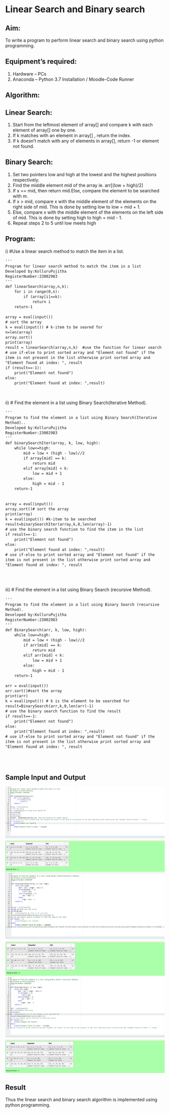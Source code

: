 # Linear Search and Binary search
## Aim:
To write a program to perform linear search and binary search using python programming.
## Equipment’s required:
1.	Hardware – PCs
2.	Anaconda – Python 3.7 Installation / Moodle-Code Runner
## Algorithm:
## Linear Search:
1.	Start from the leftmost element of array[] and compare k with each element of array[] one by one.
2.	If k matches with an element in array[] , return the index.
3.	If k doesn’t match with any of elements in array[], return -1 or element not found.
## Binary Search:
1.	Set two pointers low and high at the lowest and the highest positions respectively.
2.	Find the middle element mid of the array ie. arr[(low + high)/2]
3.	If x == mid, then return mid.Else, compare the element to be searched with m.
4.	If x > mid, compare x with the middle element of the elements on the right side of mid. This is done by setting low to low = mid + 1.
5.	Else, compare x with the middle element of the elements on the left side of mid. This is done by setting high to high = mid - 1.
6.	Repeat steps 2 to 5 until low meets high
## Program:
i)	#Use a linear search method to match the item in a list.
```
''' 
Program for linear search method to match the item in a list
Developed by:KolluruPujitha
RegisterNumber:23002983
'''
def linearSearch(array,n,k):
    for i in range(0,n):
        if (array[i]==k):
            return i
    return-1
        
array = eval(input())
# sort the array
k = eval(input()) # k-item to be seared for
n=len(array)
array.sort()
print(array)
result = linearSearch(array,n,k)  #use the function for linear search
# use if-else to print sorted array and "Element not found" if the item is not present in the list otherwise print sorted array and "Element found at index: ", result
if (result==-1):
    print("Element not found")
else:
    print("Element found at index: ",result)



```
ii)	# Find the element in a list using Binary Search(Iterative Method).
```
''' 
Program to find the element in a list using Binary Search(Iterative Method)..
Developed by:KolluruPujitha
RegisterNumber:23002983
'''
def binarySearchIter(array, k, low, high):
    while low<=high:
        mid = low + (high - low)//2
        if array[mid] == k:
            return mid
        elif array[mid] < k:
            low = mid + 1
        else:
            high = mid - 1
    return-1
            
    
array = eval(input())
array.sort()# sort the array
print(array)
k = eval(input()) #k-item to be searched
result=binarySearchIter(array,k,0,len(array)-1)
# use the binary search function to find the item in the list
if result==-1:
    print("Element not found")
else:
    print("Element found at index: ",result)
# use if-else to print sorted array and "Element not found" if the item is not present in the list otherwise print sorted array and "Element found at index: ", result




```
iii)	# Find the element in a list using Binary Search (recursive Method).
```
''' 
Program to find the element in a list using Binary Search (recursive Method).
Developed by:KolluruPujitha
RegisterNumber:23002983
'''
def BinarySearch(arr, k, low, high):
    while low<=high:
        mid = low + (high - low)//2
        if arr[mid] == k:
            return mid
        elif arr[mid] < k:
            low = mid + 1
        else:
            high = mid - 1
    return-1
    
arr = eval(input())
arr.sort()#sort the array
print(arr)
k = eval(input()) # k is the element to be searched for
result=BinarySearch(arr,k,0,len(arr)-1)
# use the binary search function to find the result
if result==-1:
    print("Element not found")
else:
    print("Element found at index: ",result)
# use if-else to print sorted array and "Element not found" if the item is not present in the list otherwise print sorted array and "Element found at index: ", result




```
## Sample Input and Output
![Alt text](<Screenshot 2023-12-01 221017.png>)
![Alt text](<Screenshot 2023-12-01 221045.png>)
![Alt text](<Screenshot 2023-12-01 221113.png>)





## Result
Thus the linear search and binary search algorithm is implemented using python programming.